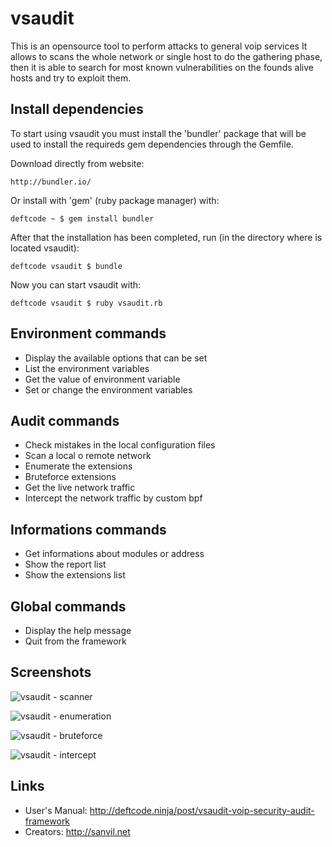 vsaudit
=======

This is an opensource tool to perform attacks to general voip services It allows to scans the whole network or single host to do the gathering phase, then it is able to search for most known vulnerabilities on the founds alive hosts and try to exploit them.


Install dependencies
--------------------

To start using vsaudit you must install the 'bundler' package that will be used to install
the requireds gem dependencies through the Gemfile.

Download directly from website: 

    http://bundler.io/

Or install with 'gem' (ruby package manager) with: 

    deftcode ~ $ gem install bundler

After that the installation has been completed, run (in the directory where is located vsaudit):

    deftcode vsaudit $ bundle

Now you can start vsaudit with:

    deftcode vsaudit $ ruby vsaudit.rb


Environment commands
--------------------

- Display the available options that can be set
- List the environment variables
- Get the value of environment variable
- Set or change the environment variables


Audit commands
--------------

- Check mistakes in the local configuration files
- Scan a local o remote network
- Enumerate the extensions
- Bruteforce extensions
- Get the live network traffic
- Intercept the network traffic by custom bpf


Informations commands
---------------------

- Get informations about modules or address
- Show the report list
- Show the extensions list


Global commands
---------------

- Display the help message
- Quit from the framework


Screenshots
-----------

![vsaudit - scanner](https://raw.githubusercontent.com/sanvil/vsaudit/master/screens/preview-1.png)

![vsaudit - enumeration](https://raw.githubusercontent.com/sanvil/vsaudit/master/screens/preview-2.png)

![vsaudit - bruteforce](https://raw.githubusercontent.com/sanvil/vsaudit/master/screens/preview-3.png)

![vsaudit - intercept](https://raw.githubusercontent.com/sanvil/vsaudit/master/screens/preview-4.png)


Links
-----

* User's Manual: http://deftcode.ninja/post/vsaudit-voip-security-audit-framework
* Creators: http://sanvil.net
